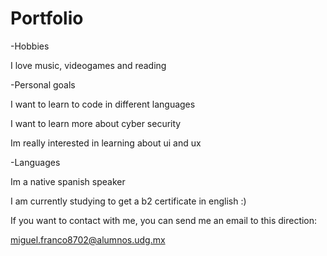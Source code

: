 # Portfolio
-Hobbies

  I love music, videogames and reading 
  
-Personal goals

  I want to learn to code in different languages
  
  I want to learn more about cyber security
  
  Im really interested in learning about ui and ux
  
-Languages 

  Im a native spanish speaker
  
  I am currently studying to get a b2 certificate in english :)

  If you want to contact with me, you can send me an email to this direction:

  miguel.franco8702@alumnos.udg.mx
    
    
